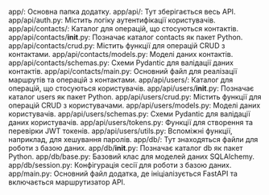 app/: Основна папка додатку.
app/api/: Тут зберігається весь API.
app/api/auth.py: Містить логіку аутентифікації користувачів.
app/api/contacts/: Каталог для операцій, що стосуються контактів.
app/api/contacts/__init__.py: Позначає каталог contacts як пакет Python.
app/api/contacts/crud.py: Містить функції для операцій CRUD з контактами.
app/api/contacts/models.py: Моделі даних контактів.
app/api/contacts/schemas.py: Схеми Pydantic для валідації даних контактів.
app/api/contacts/main.py: Основний файл для реалізації маршрутів та операцій з контактами.
app/api/users/: Каталог для операцій, що стосуються користувачів.
app/api/users/__init__.py: Позначає каталог users як пакет Python.
app/api/users/crud.py: Містить функції для операцій CRUD з користувачами.
app/api/users/models.py: Моделі даних користувачів.
app/api/users/schemas.py: Схеми Pydantic для валідації даних користувачів.
app/api/users/tokens.py: Функції для створення та перевірки JWT токенів.
app/api/users/utils.py: Вспоміжні функції, наприклад, для хешування паролів.
app/db/: Тут знаходяться файли для роботи з базою даних.
app/db/__init__.py: Позначає каталог db як пакет Python.
app/db/base.py: Базовий клас для моделей даних SQLAlchemy.
app/db/session.py: Конфігурація сесії для роботи з базою даних.
app/main.py: Основний файл додатка, де ініціалізується FastAPI та включається маршрутизатор API.

